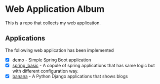# Web Application Album
This is a repo that collects my web application.

## Applications
The following web application has been implemented

- [X] [demo](./demo) - Simple Spring Boot application
- [X] [spring_basic](./spring_basic) - A copule of spring applications that has same logic but with different configuration way.
- [X] [banana](./banana) - A Python Django applications that shows blogs

